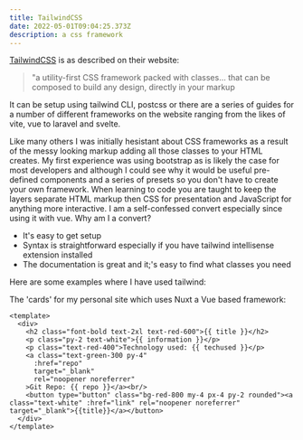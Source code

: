 ```yaml
---
title: TailwindCSS
date: 2022-05-01T09:04:25.373Z
description: a css framework
---
```

[TailwindCSS](https://tailwindcss.com/) is as described on their website:
>"a utility-first CSS framework packed with classes... that can be composed to build any design, directly in your markup

It can be setup using tailwind CLI, postcss or there are a series of guides for a number of different frameworks on the website ranging from the likes of vite, vue to laravel and svelte.

Like many others I was initially hesistant about CSS frameworks as a result of the messy looking markup adding all those classes to your HTML creates. My first experience was using bootstrap as is likely the case for most developers and although I could see why it would be useful pre-defined components and a series of presets so you don't have to create your own framework. When learning to code you are taught to keep the layers separate HTML markup then CSS for presentation and JavaScript for anything more interactive. I am a self-confessed convert especially since using it with vue. Why am I a convert?

- It's easy to get setup
- Syntax is straightforward especially if you have tailwind intellisense extension installed
- The documentation is great and it;'s easy to find what classes you need

Here are some examples where I have used tailwind:

The 'cards' for my personal site which uses Nuxt a Vue based framework:

```vue
<template>
  <div>
    <h2 class="font-bold text-2xl text-red-600">{{ title }}</h2>
    <p class="py-2 text-white">{{ information }}</p>
    <p class="text-red-400">Technology used: {{ techused }}</p>
    <a class="text-green-300 py-4"
      :href="repo"
      target="_blank"
      rel="noopener noreferrer"
    >Git Repo: {{ repo }}</a><br/>
    <button type="button" class="bg-red-800 my-4 px-4 py-2 rounded"><a class="text-white" :href="link" rel="noopener noreferrer" target="_blank">{{title}}</a></button>
  </div>
</template>
```

